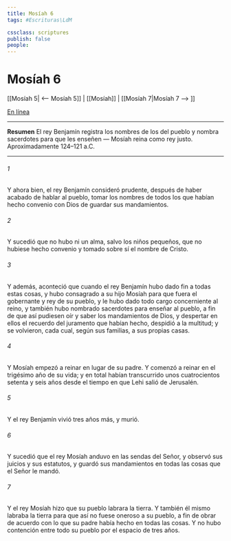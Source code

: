 ```yaml
---
title: Mosíah 6
tags: #Escrituras\LdM

cssclass: scriptures
publish: false
people:
---
```


# Mosíah 6
[[Mosíah 5| <-- Mosíah 5]] | [[Mosíah]] | [[Mosíah 7|Mosíah 7 --> ]]

[En línea](https://churchofjesuschrist.org/study/scriptures/bofm/mosiah/6?lang=spa)

---
__Resumen__
El rey Benjamín registra los nombres de los del pueblo y nombra sacerdotes para que les enseñen — Mosíah reina como rey justo. Aproximadamente 124–121 a.C.

---
###### 1 
Y ahora bien, el rey Benjamín consideró prudente, después de haber acabado de hablar al pueblo, tomar los nombres de todos los que habían hecho convenio con Dios de guardar sus mandamientos.

###### 2 
Y sucedió que no hubo ni un alma, salvo los niños pequeños, que no hubiese hecho convenio y tomado sobre sí el nombre de Cristo.

###### 3 
Y además, aconteció que cuando el rey Benjamín hubo dado fin a todas estas cosas, y hubo consagrado a su hijo Mosíah para que fuera el gobernante y rey de su pueblo, y le hubo dado todo cargo concerniente al reino, y también hubo nombrado sacerdotes para enseñar al pueblo, a fin de que así pudiesen oír y saber los mandamientos de Dios, y despertar en ellos el recuerdo del juramento que habían hecho, despidió a la multitud; y se volvieron, cada cual, según sus familias, a sus propias casas.

###### 4 
Y Mosíah empezó a reinar en lugar de su padre. Y comenzó a reinar en el trigésimo año de su vida; y en total habían transcurrido unos cuatrocientos setenta y seis años desde el tiempo en que Lehi salió de Jerusalén.

###### 5 
Y el rey Benjamín vivió tres años más, y murió.

###### 6 
Y sucedió que el rey Mosíah anduvo en las sendas del Señor, y observó sus juicios y sus estatutos, y guardó sus mandamientos en todas las cosas que el Señor le mandó.

###### 7 
Y el rey Mosíah hizo que su pueblo labrara la tierra. Y también él mismo labraba la tierra para que así no fuese oneroso a su pueblo, a fin de obrar de acuerdo con lo que su padre había hecho en todas las cosas. Y no hubo contención entre todo su pueblo por el espacio de tres años.

